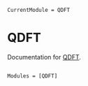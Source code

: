 ```@meta
CurrentModule = QDFT
```

# QDFT

Documentation for [QDFT](https://github.com/nzy1997/QDFT.jl).

```@index
```

```@autodocs
Modules = [QDFT]
```
